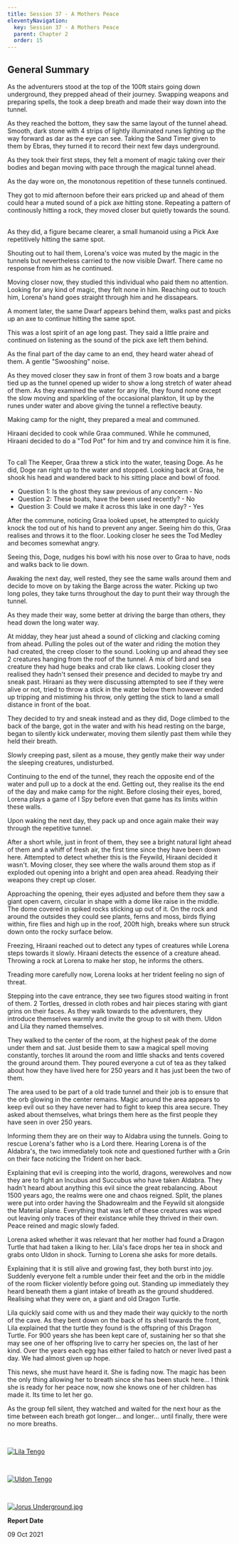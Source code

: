 ```yaml
---
title: Session 37 - A Mothers Peace
eleventyNavigation:
  key: Session 37 - A Mothers Peace
  parent: Chapter 2
  order: 15
---
```


## General Summary

As the adventurers stood at the top of the 100ft stairs going down underground, they prepped ahead of their journey. Swapping weapons and preparing spells, the took a deep breath and made their way down into the tunnel.  

 As they reached the bottom, they saw the same layout of the tunnel ahead. Smooth, dark stone with 4 strips of lightly illuminated runes lighting up the way forward as dar as the eye can see. Taking the Sand Timer given to them by Ebras, they turned it to record their next few days underground.  

 As they took their first steps, they felt a moment of magic taking over their bodies and began moving with pace through the magical tunnel ahead.  

 As the day wore on, the monotonous repetition of these tunnels continued.  

 They got to mid afternoon before their ears pricked up and ahead of them could hear a muted sound of a pick axe hitting stone. Repeating a pattern of continously hitting a rock, they moved closer but quietly towards the sound.  

 As they did, a figure became clearer, a small humanoid using a Pick Axe repetitively hitting the same spot.  

 Shouting out to hail them, Lorena's voice was muted by the magic in the tunnels but nevertheless carried to the now visible Dwarf. There came no response from him as he continued.  

 Moving closer now, they studied this individual who paid them no attention. Looking for any kind of magic, they felt none in him. Reaching out to touch him, Lorena's hand goes straight through him and he dissapears.  

 A moment later, the same Dwarf appears behind them, walks past and picks up an axe to continue hitting the same spot.  

 This was a lost spirit of an age long past. They said a little praire and continued on listening as the sound of the pick axe left them behind.  

 As the final part of the day came to an end, they heard water ahead of them. A gentle "Swooshing" noise.  

 As they moved closer they saw in front of them 3 row boats and a barge tied up as the tunnel opened up wider to show a long stretch of water ahead of them. As they examined the water for any life, they found none except the slow moving and sparkling of the occasional plankton, lit up by the runes under water and above giving the tunnel a reflective beauty.  

 Making camp for the night, they prepared a meal and communed.  

 Hiraani decided to cook while Graa communed. While he communed, Hiraani decided to do a "Tod Pot" for him and try and convince him it is fine.  

 To call The Keeper, Graa threw a stick into the water, teasing Doge. As he did, Doge ran right up to the water and stopped. Looking back at Graa, he shook his head and wandered back to his sitting place and bowl of food.  

*   Question 1: Is the ghost they saw previous of any concern - No
*   Question 2: These boats, have the been used recently? - No
*   Question 3: Could we make it across this lake in one day? - Yes

After the commune, noticing Graa looked upset, he attempted to quickly knock the tod out of his hand to prevent any anger. Seeing him do this, Graa realises and throws it to the floor. Looking closer he sees the Tod Medley and becomes somewhat angry.  

 Seeing this, Doge, nudges his bowl with his nose over to Graa to have, nods and walks back to lie down.  

 Awaking the next day, well rested, they see the same walls around them and decide to move on by taking the Barge across the water. Picking up two long poles, they take turns throughout the day to punt their way through the tunnel.  

 As they made their way, some better at driving the barge than others, they head down the long water way.  

 At midday, they hear just ahead a sound of clicking and clacking coming from ahead. Pulling the poles out of the water and riding the motion they had created, the creep closer to the sound. Looking up and ahead they see 2 creatures hanging from the roof of the tunnel. A mix of bird and sea creature they had huge beaks and crab like claws. Looking closer they realised they hadn't sensed their presence and decided to maybe try and sneak past. Hiraani as they were discussing attempted to see if they were alive or not, tried to throw a stick in the water below them however ended up tripping and mistiming his throw, only getting the stick to land a small distance in front of the boat.  

 They decided to try and sneak instead and as they did, Doge climbed to the back of the barge, got in the water and with his head resting on the barge, began to silently kick underwater, moving them silently past them while they held their breath.  

 Slowly creeping past, silent as a mouse, they gently make their way under the sleeping creatures, undisturbed.  

 Continuing to the end of the tunnel, they reach the opposite end of the water and pull up to a dock at the end. Getting out, they realise its the end of the day and make camp for the night. Before closing their eyes, bored, Lorena plays a game of I Spy before even that game has its limits within these walls.  

 Upon waking the next day, they pack up and once again make their way through the repetitive tunnel.  

 After a short while, just in front of them, they see a bright natural light ahead of them and a whiff of fresh air, the first time since they have been down here. Attempted to detect whether this is the Feywild, Hiraani decided it wasn't. Moving closer, they see where the walls around them stop as if exploded out opening into a bright and open area ahead. Readying their weapons they crept up closer.  

 Approaching the opening, their eyes adjusted and before them they saw a giant open cavern, circular in shape with a dome like raise in the middle. The dome covered in spiked rocks sticking up out of it. On the rock and around the outsides they could see plants, ferns and moss, birds flying within, fire flies and high up in the roof, 200ft high, breaks where sun struck down onto the rocky surface below.  

 Freezing, Hiraani reached out to detect any types of creatures while Lorena steps towards it slowly. Hiraani detects the essence of a creature ahead. Throwing a rock at Lorena to make her stop, he informs the others.  

 Treading more carefully now, Lorena looks at her trident feeling no sign of threat.  

 Stepping into the cave entrance, they see two figures stood waiting in front of them. 2 Tortles, dressed in cloth robes and hair pieces staring with giant grins on their faces. As they walk towards to the adventurers, they introduce themselves warmly and invite the group to sit with them. Uldon and Lila they named themselves.  

 They walked to the center of the room, at the highest peak of the dome under them and sat. Just beside them to saw a magical spell moving constantly, torches lit around the room and little shacks and tents covered the ground around them. They poured everyone a cut of tea as they talked about how they have lived here for 250 years and it has just been the two of them.  

 The area used to be part of a old trade tunnel and their job is to ensure that the orb glowing in the center remains. Magic around the area appears to keep evil out so they have never had to fight to keep this area secure. They asked about themselves, what brings them here as the first people they have seen in over 250 years.  

 Informing them they are on their way to Aldabra using the tunnels. Going to rescue Lorena's father who is a Lord there. Hearing Lorena is of the Aldabra's, the two immediately took note and questioned further with a Grin on their face noticing the Trident on her back.  

 Explaining that evil is creeping into the world, dragons, werewolves and now they are to fight an Incubus and Succubus who have taken Aldabra. They hadn't heard about anything this evil since the great rebalancing. About 1500 years ago, the realms were one and chaos reigned. Split, the planes were put into order having the Shadowrealm and the Feywild sit alongside the Material plane. Everything that was left of these creatures was wiped out leaving only traces of their existance while they thrived in their own. Peace reined and magic slowly faded.  

 Lorena asked whether it was relevant that her mother had found a Dragon Turtle that had taken a liking to her. Lila's face drops her tea in shock and grabs onto Uldon in shock. Turning to Lorena she asks for more details.  

 Explaining that it is still alive and growing fast, they both burst into joy. Suddenly everyone felt a rumble under their feet and the orb in the middle of the room flicker violently before going out. Standing up immediately they heard beneath them a giant intake of breath as the ground shuddered. Realising what they were on, a giant and old Dragon Turtle.  

 Lila quickly said come with us and they made their way quickly to the north of the cave. As they bent down on the back of its shell towards the front, Lila explained that the turtle they found is the offspring of this Dragon Turtle. For 900 years she has been kept care of, sustaining her so that she may see one of her offspring live to carry her species on, the last of her kind. Over the years each egg has either failed to hatch or never lived past a day. We had almost given up hope.  

 This news, she must have heard it. She is fading now. The magic has been the only thing allowing her to breath since she has been stuck here... I think she is ready for her peace now, now she knows one of her children has made it. Its time to let her go.  

 As the group fell silent, they watched and waited for the next hour as the time between each breath got longer... and longer... until finally, there were no more breaths.

 

[![](/uploads/images/e5fc6ce6e8b9a4a99edd79ccc76672e2.jpg "Lila Tengo")](/i/2699592 "Lila Tengo")

 

[![](/uploads/images/8ac0beff41e07aa43f278aa74ba80405.png "Uldon Tengo")](/i/2699599 "Uldon Tengo")

 

[![](/uploads/images/e243080fca97bab50c1a627e150943f9.jpg "Jorus Underground.jpg")](/i/2738297 "Jorus Underground.jpg")

**Report Date**

09 Oct 2021